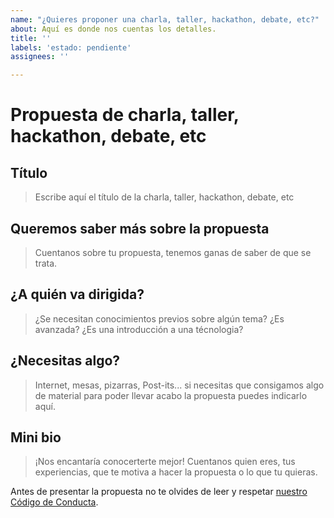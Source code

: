 ```yaml
---
name: "¿Quieres proponer una charla, taller, hackathon, debate, etc?"
about: Aquí es donde nos cuentas los detalles.
title: ''
labels: 'estado: pendiente'
assignees: ''

---
```


# Propuesta de charla, taller, hackathon, debate, etc 

## Título

> Escribe aquí el título de la charla, taller, hackathon, debate, etc 

## Queremos saber más sobre la propuesta

> Cuentanos sobre tu propuesta, tenemos ganas de saber de que se trata.

## ¿A quién va dirigida?

> ¿Se necesitan conocimientos previos sobre algún tema? ¿Es avanzada? ¿Es una introducción a  una técnologia?

## ¿Necesitas algo?

> Internet, mesas, pizarras, Post-its... si necesitas que consigamos algo de material para poder llevar acabo la propuesta puedes indicarlo aquí.

## Mini bio

> ¡Nos encantaría conocerterte mejor! Cuentanos quien eres, tus experiencias, que te motiva a hacer la propuesta o lo que tu quieras.

Antes de presentar la propuesta no te olvides de leer y respetar [nuestro Código de Conducta](https://github.com/asturiasjs/activities/blob/master/CODE_OF_CONDUCT.md).
